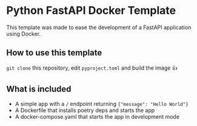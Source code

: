 # Python FastAPI Docker Template

This template was made to ease the development of a FastAPI application using Docker.

## How to use this template

`git clone` this repository, edit `pyproject.toml` and build the image :thumbsup:


## What is included

 * A simple app with a `/` endpoint returning `{"message": "Hello World"}`
 * A Dockerfile that installs poetry deps and starts the app
 * A docker-compose.yaml that starts the app in development mode